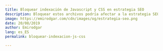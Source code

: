 ```yaml
---
title: Bloquear indexación de Javascript y CSS en estrategia SEO
description: Bloquear estos archivos podría afectar a la estrategia SEO. Aprende cómo hacerlo de forma correcta
image: https://emirodgar.com/cdn/images/og/estrategia-seo.png
date: 20/08/2019
author: Emirodgar
lang: es_ES
permalink: bloquear-indexacion-js-css

---
```

<!--stackedit_data:
eyJoaXN0b3J5IjpbLTEyMzUzOTE2NjJdfQ==
-->